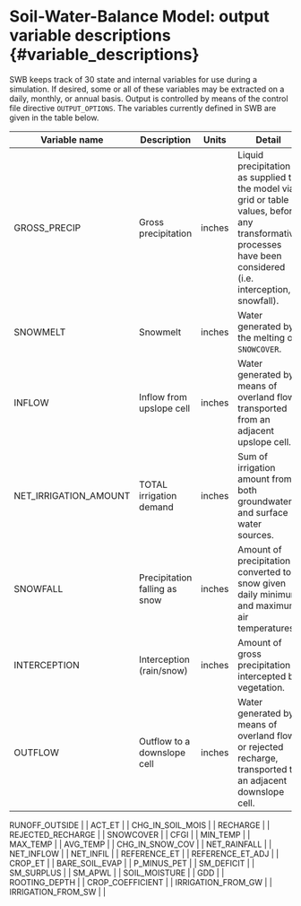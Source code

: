 # Soil-Water-Balance Model: output variable descriptions {#variable_descriptions}

SWB keeps track of 30 state and internal variables for use during a simulation. If desired, some or all of these variables may be extracted on a daily, monthly, or annual basis. Output is controlled by means of the control file directive `OUTPUT_OPTIONS`. The variables currently defined in SWB are given in the table below.

Variable name            | Description                     | Units  |Detail
-------------------------|---------------------------------|--------|-----------------------------------------------------------------------
GROSS_PRECIP             | Gross precipitation             | inches | Liquid precipitation as supplied to the model via grid or table values, before any transformative processes have been considered (i.e. interception, snowfall).
SNOWMELT                 | Snowmelt                        | inches | Water generated by the melting of `SNOWCOVER`.
INFLOW                   | Inflow from upslope cell        | inches | Water generated by means of overland flow, transported from an adjacent upslope cell.                
NET_IRRIGATION_AMOUNT    | TOTAL irrigation demand         | inches | Sum of irrigation amount from both groundwater and surface water sources.
SNOWFALL                 | Precipitation falling as snow   | inches | Amount of precipitation converted to snow given daily minimum and maximum air temperatures.
INTERCEPTION             | Interception (rain/snow)        | inches | Amount of gross precipitation intercepted by vegetation.
OUTFLOW                  | Outflow to a downslope cell     | inches | Water generated by means of overland flow or rejected recharge, transported to an adjacent downslope cell.

RUNOFF_OUTSIDE           |                         |
ACT_ET                   |                         |
CHG_IN_SOIL_MOIS         |                         |
RECHARGE                 |                         |
REJECTED_RECHARGE        |                         |
SNOWCOVER                |                         |
CFGI                     |                         |
MIN_TEMP                 |                         |
MAX_TEMP                 |                         |
AVG_TEMP                 |                         |
CHG_IN_SNOW_COV          |                         |
NET_RAINFALL             |                         |
NET_INFLOW               |                         |
NET_INFIL                |                         |
REFERENCE_ET             |                         |
REFERENCE_ET_ADJ         |                         |
CROP_ET                  |                         |
BARE_SOIL_EVAP           |                         |
P_MINUS_PET              |                         |
SM_DEFICIT               |                         |
SM_SURPLUS               |                         |
SM_APWL                  |                         |
SOIL_MOISTURE            |                         |
GDD                      |                         |
ROOTING_DEPTH            |                         |
CROP_COEFFICIENT         |                         |
IRRIGATION_FROM_GW       |                         |
IRRIGATION_FROM_SW       |                         |